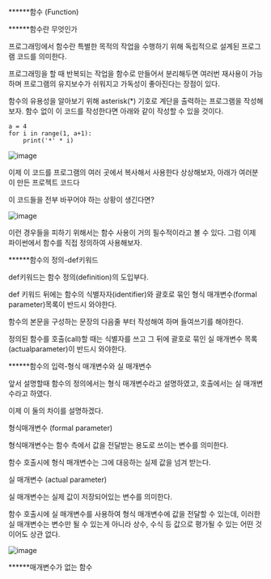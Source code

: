 ******함수 (Function)

******함수란 무엇인가

프로그래밍에서 함수란 특별한 목적의 작업을 수행하기 위해 독립적으로 설계된 프로그램 코드를 의미한다.

프로그래밍을 할 때 반복되는 작업을 함수로 만들어서 분리해두면 여러번 재사용이 가능하며 프로그램의 유지보수가 쉬워지고 가독성이 좋아진다는 장점이 있다.

함수의 유용성을 알아보기 위해 asterisk(*) 기호로 계단을 출력하는 프로그램을 작성해보자. 함수 없이 이 코드를 작성한다면 아래와 같이 작성할 수 있을 것이다.

```
a = 4
for i in range(1, a+1):
    print('*' * i)
```

![image](https://user-images.githubusercontent.com/94054859/185725405-659f1df6-1f75-4495-8946-7ed189b1c067.png)

이제 이 코드를 프로그램의 여러 곳에서 복사해서 사용한다 상상해보자, 아래가 여러분이 만든 프로젝트 코드다 

이 코드들을 전부 바꾸어야 하는 상황이 생긴다면?

![image](https://user-images.githubusercontent.com/94054859/185725480-81f4fd86-a80a-4d77-95af-f315bd987f75.png)

이런 경우들을 피하기 위해서는 함수 사용이 거의 필수적이라고 볼 수 있다. 그럼 이제 파이썬에서 함수를 직접 정의하여 사용해보자.

******함수의 정의-def키워드

def키워드는 함수 정의(definition)의 도입부다.

def 키워드 뒤에는 함수의 식별자자(identifier)와 괄호로 묶인 형식 매개변수(formal parameter)목록이 반드시 와야한다.

함수의 본문을 구성하는 문장의 다음줄 부터 작성해여 하며 들여쓰기를 해야한다.

정의된 함수를 호출(call)할 때는 식별자를 쓰고 그 뒤에 괄호로 묶인 실 매개변수 목록(actualparameter)이 반드시 와야한다.

******함수의 입력-형식 매개변수와 실 매개변수

앞서 설명할때 함수의 정의에서는 형식 매개변수라고 설명하였고, 호출에서는 실 매개변수라고 하였다.

이제 이 둘의 차이를 설명하겠다.

형식매개변수 (formal parameter)

형식매개변수는 함수 측에서 값을 전달받는 용도로 쓰이는 변수를 의미한다.

함수 호출시에 형식 매개변수는 그에 대응하는 실제 값을 넘겨 받는다.

실 매개변수 (actual parameter)

실 매개변수는 실제 값이 저장되어있는 변수를 의미한다.

함수 호출시에 실 매개변수를 사용하여 형식 매개변수에 값을 전달할 수 있는데,
이러한 실 매개변수는 변수만 될 수 있는게 아니라 상수, 수식 등 값으로 평가될 수 있는 어떤 것이어도 상관 없다.

![image](https://user-images.githubusercontent.com/94054859/185725722-5fe6bd1f-4d66-4f4d-bbd6-e2a833f3abfb.png)

******매개변수가 없는 함수


